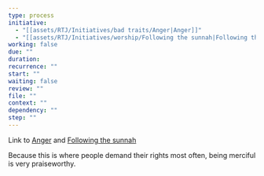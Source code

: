 ```yaml
---
type: process
initiative:
  - "[[assets/RTJ/Initiatives/bad traits/Anger|Anger]]"
  - "[[assets/RTJ/Initiatives/worship/Following the sunnah|Following the sunnah]]"
working: false
due: ""
duration: 
recurrence: ""
start: ""
waiting: false
review: ""
file: ""
context: ""
dependency: ""
step: ""
---
```


Link to [Anger](assets/RTJ/Initiatives/bad%20traits/Anger.md) and [Following the sunnah](assets/RTJ/Initiatives/worship/Following%20the%20sunnah.md)

Because this is where people demand their rights most often, being merciful is very praiseworthy.
